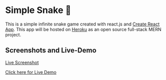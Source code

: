 # Simple Snake 🐍

This is a simple infinite snake game created with react.js and [Create React App](https://github.com/facebook/create-react-app). This app will be hosted on [Heroku](https;//heroku.com) as an open source full-stack MERN project.

## Screenshots and Live-Demo

[Live Screenshot](https://imgur.com/a/xgn9S7i)

[Click here for Live Demo](https://simplesnake-mern.netlify.app/)